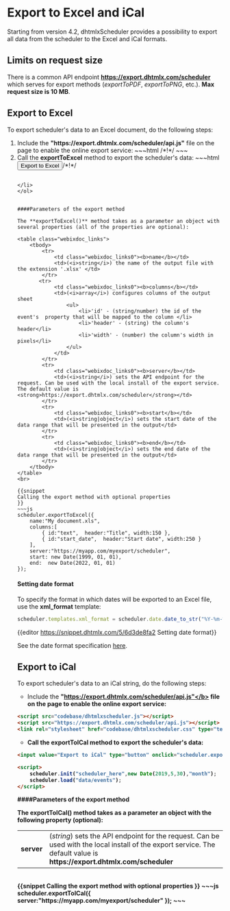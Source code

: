 Export to Excel and iCal
=============================

Starting from version 4.2, dhtmlxScheduler provides  a possibility to export all data from the scheduler to  the Excel and iCal formats. 

Limits on request size
--------------------

There is a common API endpoint **https://export.dhtmlx.com/scheduler** which serves for export methods (*exportToPDF*, *exportToPNG*, etc.). **Max request size is 10 MB**.


Export to Excel
-------------------

To export scheduler's data to an Excel document, do the following steps:

<ol>
	<li>Include the <b>"https://export.dhtmlx.com/scheduler/api.js"</b> file on the page to enable the online export service:
~~~html
<script src="codebase/dhtmlxscheduler.js"></script>
<script src="https://export.dhtmlx.com/scheduler/api.js"></script>  /*!*/
<link rel="stylesheet" href="codebase/dhtmlxscheduler.css" type="text/css">
~~~
</li>
	<li>Call the <b>exportToExcel</b> method to export the scheduler's data: 
~~~html
<input value="Export to Excel" type="button" onclick="scheduler.exportToExcel()">/*!*/

<script>
	scheduler.init("scheduler_here",new Date(2019,5,30),"month");
	scheduler.load("data/events");
</script>
~~~

</li>
</ol>


####Parameters of the export method

The **exportToExcel()** method takes as a parameter an object with several properties (all of the properties are optional):

<table class="webixdoc_links">
	<tbody>
    	<tr>
			<td class="webixdoc_links0"><b>name</b></td>
			<td>(<i>string</i>) the name of the output file with the extension '.xlsx' </td>
		</tr>
       <tr>
			<td class="webixdoc_links0"><b>columns</b></td>
			<td>(<i>array</i>) configures columns of the output sheet
            	<ul>
                	<li>'id' - (string/number) the id of the event's  property that will be mapped to the column </li>
                    <li>'header' - (string) the column's header</li>
                    <li>'width' - (number) the column's width in pixels</li>
                </ul>
            </td>
		</tr>
        <tr>
			<td class="webixdoc_links0"><b>server</b></td>
			<td>(<i>string</i>) sets the API endpoint for the request. Can be used with the local install of the export service. The default value is <strong>https://export.dhtmlx.com/scheduler</strong></td>
		</tr>
		<tr>
			<td class="webixdoc_links0"><b>start</b></td>
			<td>(<i>string|object</i>) sets the start date of the data range that will be presented in the output</td>
		</tr>
		<tr>
			<td class="webixdoc_links0"><b>end</b></td>
			<td>(<i>string|object</i>) sets the end date of the data range that will be presented in the output</td>
		</tr>
    </tbody>
</table>
<br>

{{snippet
Calling the export method with optional properties
}}
~~~js
scheduler.exportToExcel({
    name:"My document.xls", 
    columns:[
		{ id:"text",  header:"Title", width:150 },
        { id:"start_date",  header:"Start date", width:250 }
    ],
    server:"https://myapp.com/myexport/scheduler",
	start: new Date(1999, 01, 01),
    end:  new Date(2022, 01, 01)
});
~~~

#### Setting date format

To specify the format in which dates will be exported to an Excel file, use the **xml_format** template:

~~~js
scheduler.templates.xml_format = scheduler.date.date_to_str("%Y-%m-%d %H:%i");
~~~

{{editor	https://snippet.dhtmlx.com/5/6d3de8fa2		Setting date format}}

See the date format specification [here](settings_format.md).

Export to iCal
-------------------

To export scheduler's data to an iCal string, do the following steps:

- Include the <b>"https://export.dhtmlx.com/scheduler/api.js"</b> file on the page to enable the online export service:

~~~html
<script src="codebase/dhtmlxscheduler.js"></script>
<script src="https://export.dhtmlx.com/scheduler/api.js"></script>  /*!*/
<link rel="stylesheet" href="codebase/dhtmlxscheduler.css" type="text/css">
~~~

- Call the <b>exportToICal</b> method to export the scheduler's data: 

~~~html
<input value="Export to iCal" type="button" onclick="scheduler.exportToICal()">/*!*/

<script>
	scheduler.init("scheduler_here",new Date(2019,5,30),"month");
	scheduler.load("data/events");
</script>
~~~


####Parameters of the export method

The **exportToICal()** method takes as a parameter an object with the following property (optional):

<table class="webixdoc_links">
	<tbody>
        <tr>
			<td class="webixdoc_links0"><b>server</b></td>
			<td>(<i>string</i>) sets the API endpoint for the request. Can be used with the local install of the export service. The default value is <strong>https://export.dhtmlx.com/scheduler</strong></td>
		</tr>
    </tbody>
</table>
<br>
{{snippet
Calling the export method with optional properties
}}
~~~js
scheduler.exportToICal({
    server:"https://myapp.com/myexport/scheduler"
});
~~~
